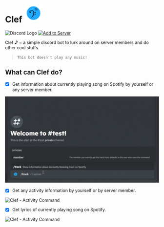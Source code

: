 # Clef <img src="resources/Clef_Logo.png" alt="Clef Logo © 2022 CheapNightbot" title="Clef Logo © 2022 CheapNightbot" width="60" height="60"/>

<img src="https://assets-global.website-files.com/6257adef93867e50d84d30e2/636e0a69f118df70ad7828d4_icon_clyde_blurple_RGB.svg" alt="Discord Logo" title="Discord Logo" width="26"> [![Add to Server](https://img.shields.io/badge/-Add%20to%20Server-blue)](https://discord.com/api/oauth2/authorize?client_id=1044530179126595655&permissions=414464724032&scope=bot%20applications.commands)

Clef ♪ ~ a simple discord bot to lurk around on server members and do other cool stuffs.

> ```This bot doesn't play any music!```

## What can Clef do?

- [x] Get information about currently playing song on Spotify by yourself or any server member.

![Clef - Track Command](resources/track_command.gif)

- [x] Get any activity information by yourself or by server member.

![Clef - Activity Command](resources/activity_command.gif)

- [x] Get lyrics of currently playing song on Spotify.

![Clef - Activity Command](resources/lyrics_command.gif)
